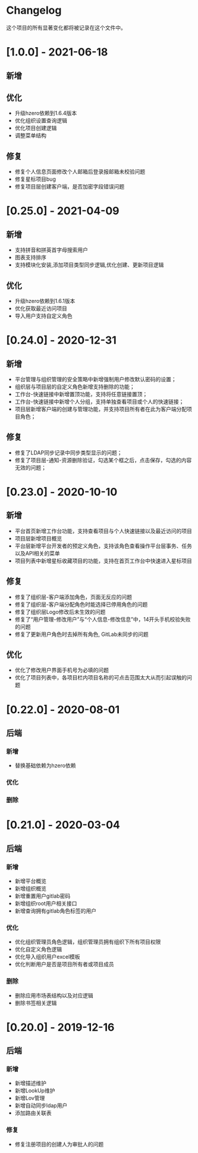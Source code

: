# Changelog

这个项目的所有显著变化都将被记录在这个文件中。

# [1.0.0] - 2021-06-18
## 新增

## 优化
- 升级hzero依赖到1.6.4版本
- 优化组织设置查询逻辑
- 优化项目创建逻辑
- 调整菜单结构

## 修复
- 修复个人信息页面修改个人邮箱后登录报邮箱未校验问题
- 修复星标项目bug
- 修复项目层创建客户端，是否加密字段错误问题


# [0.25.0] - 2021-04-09
## 新增
- 支持拼音和拼英首字母搜索用户
- 图表支持排序
- 支持模块化安装,添加项目类型同步逻辑,优化创建、更新项目逻辑

## 优化
- 升级hzero依赖到1.6.1版本
- 优化获取最近访问项目
- 导入用户支持自定义角色

# [0.24.0] - 2020-12-31
## 新增
- 平台管理与组织管理的安全策略中新增强制用户修改默认密码的设置；
- 组织层与项目层的自定义角色新增支持删除的功能；
- 工作台-快速链接中新增置顶功能，支持将任意链接置顶；
- 工作台-快速链接中新增个人分组，支持单独查看项目或个人的快速链接；
- 项目层新增客户端的创建与管理功能，并支持项目所有者在此为客户端分配项目角色；

## 修复
- 修复了LDAP同步记录中同步类型显示的问题；
- 修复了项目层-通知-资源删除验证，勾选某个框之后，点击保存，勾选的内容无效的问题；

# [0.23.0] - 2020-10-10
## 新增
- 平台首页新增工作台功能，支持查看项目与个人快速链接以及最近访问的项目
- 项目层新增项目概览
- 平台层新增平台开发者的预定义角色，支持该角色查看操作平台层事务、任务以及API相关的菜单
- 项目列表中新增星标收藏项目的功能，支持在首页工作台中快速进入星标项目

## 修复
- 修复了组织层-客户端添加角色，页面无反应的问题
- 修复了组织层-客户端分配角色时能选择已停用角色的问题
- 修复了组织层Logo修改后未生效的问题
- 修复了“用户管理-修改用户”与“个人信息-修改信息”中，14开头手机校验失败的问题
- 修复了更新用户角色时去掉所有角色, GitLab未同步的问题

## 优化
- 优化了修改用户界面手机号为必填的问题
- 优化了项目列表中，各项目栏内项目名称的可点击范围太大从而引起误触的问题

# [0.22.0] - 2020-08-01

## 后端
### 新增
- 替换基础依赖为hzero依赖

### 优化

### 删除


# [0.21.0] - 2020-03-04

## 后端
### 新增

- 新增平台概览
- 新增组织概览
- 新增重置用户gitlab密码
- 新增组织root用户相关接口
- 新增查询拥有gitlab角色标签的用户

### 优化
- 优化组织管理员角色逻辑，组织管理员拥有组织下所有项目权限
- 优化自定义角色逻辑
- 优化导入组织用户excel模板
- 优化判断用户是否是项目所有者或项目成员

### 删除

- 删除应用市场表结构以及对应逻辑
- 删除书签相关逻辑

# [0.20.0] - 2019-12-16

## 后端

### 新增

- 新增描述维护
- 新增LookUp维护
- 新增Lov管理
- 新增自动同步ldap用户
- 添加路由关联表

### 修复

- 修复注册项目的创建人为审批人的问题